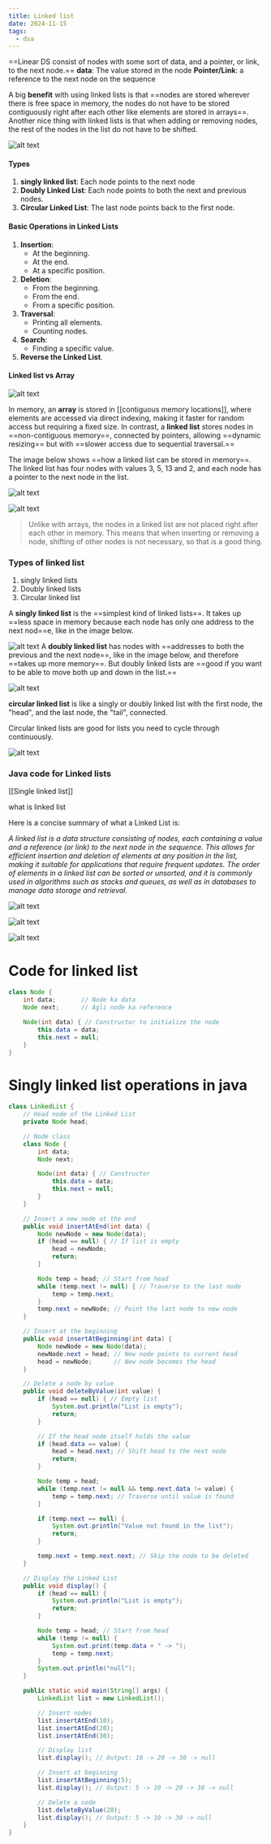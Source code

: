 ```yaml
---
title: Linked list
date: 2024-11-15
tags:
  - dsa
---
```

==Linear DS consist of nodes with some sort of data, and a pointer, or link, to the next node.==️
**data**: The value stored in the node 
**Pointer/Link**: a reference to the next node on the sequence 

A big **benefit** with using linked lists is that ==nodes are stored wherever there is free space in memory, the nodes do not have to be stored contiguously right after each other like elements are stored in arrays==. Another nice thing with linked lists is that when adding or removing nodes, the r️️️️️est of the nodes in the list do not have to be shifted.

![alt text](Pastedimage20241115153608.png)

#### Types
1. **singly linked list**: Each node points to the next node
2. **Doubly Linked List**: Each node points to both the next and previous nodes.
3. **Circular Linked List**: The last node points back to the first node.

#### Basic Operations in Linked Lists

1. **Insertion**:
    - At the beginning.
    - At the end.
    - At a specific position.
2. **Deletion**:
    - From the beginning.
    - From the end.
    - From a specific position.
3. **Traversal**:
    - Printing all elements.
    - Counting nodes.
4. **Search**:
    - Finding a specific value.
5. **Reverse the Linked List**.

#### Linked list vs Array

![alt text](Pastedimage20241115153756.png)


In memory, an **array** is stored in [[contiguous memory locations]], where elements are accessed via direct indexing, making it faster for random access but requiring a fixed size. In contrast, a **linked list** stores nodes in ==non-contiguous memory==, connected by pointers, allowing ==dynamic resizing== but with ==slower access due to sequential traversal.==


The image below shows ==how a linked list can be stored in memory==. The linked list has four nodes with values 3, 5, 13 and 2, and each node has a pointer to the next node in the list.

![alt text](Pastedimage20241115192508.png)

![alt text](Pastedimage20241115192550.png)


> Unlike with arrays, the nodes in a linked list are not placed right after each other in memory. This means that when inserting or removing a node, shifting of other nodes is not necessary, so that is a good thing.


### Types of linked list

1. singly linked lists
2. Doubly linked lists
3. Circular linked list

A **singly linked list** is the ==simplest kind of linked lists==. It takes up ==less space in memory because each node has only one address to the next nod==e, like in the image below.

![alt text](Pastedimage20241115193010.png)
A **doubly linked list** has nodes with ==addresses to both the previous and the next node==, like in the image below, and therefore ==takes up more memory==. But doubly linked lists are ==good if you want to be able to move both up and down in the list.==

![alt text](Pastedimage20241115193131.png)

**circular linked list** is like a singly or doubly linked list with the first node, the "head", and the last node, the "tail", connected.

Circular linked lists are good for lists you need to cycle through continuously.

![alt text](Pastedimage20241115193301.png)


### Java code for Linked lists

[[Single linked list]]


what is linked list 

Here is a concise summary of what a Linked List is:

*A linked list is a data structure consisting of nodes, each containing a value and a reference (or link) to the next node in the sequence. This allows for efficient insertion and deletion of elements at any position in the list, making it suitable for applications that require frequent updates. The order of elements in a linked list can be sorted or unsorted, and it is commonly used in algorithms such as stacks and queues, as well as in databases to manage data storage and retrieval.*


![alt text](Pastedimage20241227141858.png)

![alt text](Pastedimage20241227142526.png)

![alt text](Pastedimage20241227143546.png)


# Code for linked list

```java
class Node {
    int data;       // Node ka data
    Node next;      // Agli node ka reference

    Node(int data) { // Constructor to initialize the node
        this.data = data;
        this.next = null;
    }
}
```

# Singly linked list operations in java

```java
class LinkedList {
    // Head node of the Linked List
    private Node head;

    // Node class
    class Node {
        int data;
        Node next;

        Node(int data) { // Constructor
            this.data = data;
            this.next = null;
        }
    }

    // Insert a new node at the end
    public void insertAtEnd(int data) {
        Node newNode = new Node(data);
        if (head == null) { // If list is empty
            head = newNode;
            return;
        }

        Node temp = head; // Start from head
        while (temp.next != null) { // Traverse to the last node
            temp = temp.next;
        }
        temp.next = newNode; // Point the last node to new node
    }

    // Insert at the beginning
    public void insertAtBeginning(int data) {
        Node newNode = new Node(data);
        newNode.next = head; // New node points to current head
        head = newNode;      // New node becomes the head
    }

    // Delete a node by value
    public void deleteByValue(int value) {
        if (head == null) { // Empty list
            System.out.println("List is empty");
            return;
        }

        // If the head node itself holds the value
        if (head.data == value) {
            head = head.next; // Shift head to the next node
            return;
        }

        Node temp = head;
        while (temp.next != null && temp.next.data != value) {
            temp = temp.next; // Traverse until value is found
        }

        if (temp.next == null) {
            System.out.println("Value not found in the list");
            return;
        }

        temp.next = temp.next.next; // Skip the node to be deleted
    }

    // Display the Linked List
    public void display() {
        if (head == null) {
            System.out.println("List is empty");
            return;
        }

        Node temp = head; // Start from head
        while (temp != null) {
            System.out.print(temp.data + " -> ");
            temp = temp.next;
        }
        System.out.println("null");
    }

    public static void main(String[] args) {
        LinkedList list = new LinkedList();

        // Insert nodes
        list.insertAtEnd(10);
        list.insertAtEnd(20);
        list.insertAtEnd(30);

        // Display list
        list.display(); // Output: 10 -> 20 -> 30 -> null

        // Insert at beginning
        list.insertAtBeginning(5);
        list.display(); // Output: 5 -> 10 -> 20 -> 30 -> null

        // Delete a node
        list.deleteByValue(20);
        list.display(); // Output: 5 -> 10 -> 30 -> null
    }
}

```